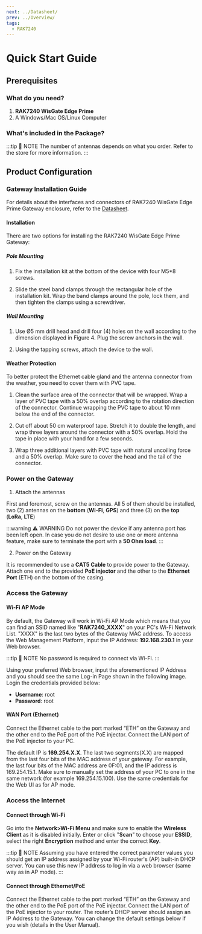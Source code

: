 ```yaml
---
next: ../Datasheet/
prev: ../Overview/
tags:
  - RAK7240
---
```

# Quick Start Guide

## Prerequisites

<!-- <rk-img
  src="/assets/images/wisgate/rak7240/quickstart/1.rak7240-overview.jpg"
  width="70%"
  caption="RAK7240 WisGate Edge Prime"
/> -->

### What do you need?

1. **RAK7240 WisGate Edge Prime**
2. A Windows/Mac OS/Linux Computer

### What's included in the Package?

<rk-img
  src="/assets/images/wisgate/rak7240/quickstart/2.package-contents.jpg"
  width="80%"
  caption="RAK7240 WisGate Edge Prime"
/>

:::tip 📝 NOTE
The number of antennas depends on what you order. Refer to the store for more information.
:::

## Product Configuration

### Gateway Installation Guide

For details about the interfaces and connectors of RAK7240 WisGate Edge Prime Gateway enclosure, refer to the [Datasheet](/Product-Categories/WisGate/RAK7240/Datasheet/#interfaces-hardware-interfaces). 

#### Installation 

There are two options for installing the RAK7240 WisGate Edge Prime Gateway:

##### Pole Mounting

1. Fix the installation kit at the bottom of the device with four M5*8 screws.

<rk-img
  src="/assets/images/wisgate/rak7240/quickstart/installation/2.png"
  width="50%"
  caption="Fixing the Instalation Kit to the RAK7240"
/>

2. Slide the steel band clamps through the rectangular hole of the installation kit. Wrap the band clamps around the pole, lock them, and then tighten the clamps using a screwdriver.

<rk-img
  src="/assets/images/wisgate/rak7240/quickstart/installation/3.png"
  width="25%"
  caption="Fixing the RAK7240 to a Pole"
/>

##### Wall Mounting

1. Use Ø5&nbsp;mm drill head and drill four (4) holes on the wall according to the dimension displayed in Figure 4. Plug the screw anchors in the wall.

<rk-img
  src="/assets/images/wisgate/rak7240/quickstart/installation/4.png"
  width="50%"
  caption="RAK7240 wall mounting dimentions"
/>

2. Using the tapping screws, attach the device to the wall.

<rk-img
  src="/assets/images/wisgate/rak7240/quickstart/installation/5.png"
  width="50%"
  caption="Fixing RAK7240 to a wall"
/>

#### Weather Protection

To better protect the Ethernet cable gland and the antenna connector from the weather, you need to cover them with PVC tape. 

1. Clean the surface area of the connector that will be wrapped. Wrap a layer of PVC tape with a 50% overlap according to the rotation direction of the connector. Continue wrapping the PVC tape to about 10&nbsp;mm below the end of the connector. 

<rk-img
  src="/assets/images/wisgate/rak7240/quickstart/installation/6.png"
  width="35%"
  caption="Wrapping with PVC tape"
/>

2. Cut off about 50&nbsp;cm waterproof tape. Stretch it to double the length, and wrap three layers around the connector with a 50% overlap. Hold the tape in place with your hand for a few seconds.

<rk-img
  src="/assets/images/wisgate/rak7240/quickstart/installation/7.png"
  width="35%"
  caption="Wrapping with waterproof tape"
/>

3. Wrap three additional layers with PVC tape with natural uncoiling force and a 50% overlap. Make sure to cover the head and the tail of the connector.

<rk-img
  src="/assets/images/wisgate/rak7240/quickstart/installation/8.png"
  width="35%"
  caption="Final PVC wrapping"
/>


### Power on the Gateway

1. Attach the antennas

First and foremost, screw on the antennas. All 5 of them should be installed, two (2) antennas on the **bottom** (**Wi-Fi**, **GPS**) and three (3) on the **top** (**LoRa**, **LTE**)

:::warning ⚠️ WARNING
Do not power the device if any antenna port has been left open. In case you do not desire to use one or more antenna feature, make sure to terminate the port with a **50 Ohm load**.
:::

2. Power on the Gateway

It is recommended to use a **CAT5 Cable** to provide power to the Gateway. Attach one end to the provided **PoE injector** and the other to the **Ethernet Port** (ETH) on the bottom of the casing.

<rk-img
  src="/assets/images/wisgate/rak7240/quickstart/3.power-through-poe.jpg"
  width="70%"
  caption="Powering the Gateway using PoE"
/>


### Access the Gateway

#### Wi-Fi AP Mode

By default, the Gateway will work in Wi-Fi AP Mode which means that you can find an SSID named like "**RAK7240_XXXX**" on your PC's Wi-Fi Network List. "XXXX" is the last two bytes of the Gateway MAC address. To access the Web Management Platform, input the IP Address: **192.168.230.1** in your Web browser.

:::tip 📝 NOTE
No password is required to connect via Wi-Fi.
:::

Using your preferred Web browser, input the aforementioned IP Address and you should see the same Log-in Page shown in the following image. Login the credentials provided below:

- **Username**: root
- **Password**: root

<rk-img
  src="/assets/images/wisgate/rak7240/quickstart/4.access-through-apmode.jpg"
  width="70%"
  caption="Accessing the Gateway via Wi-Fi AP Mode"
/>

#### WAN Port (Ethernet)

Connect the Ethernet cable to the port marked “ETH” on the Gateway and the other end to the PoE port of the PoE injector. Connect the LAN port of the PoE injector to your PC.

The default IP is **169.254.X.X**. The last two segments(X.X) are mapped from the last four bits of the MAC address of your gateway. For example, the last four bits of the MAC address are 0F:01, and the IP address is 169.254.15.1. Make sure to manually set the address of your PC to one in the same network (for example 169.254.15.100). Use the same credentials for the Web UI as for AP mode.

<rk-img
  src="/assets/images/wisgate/rak7240/quickstart/5.access-through-ethernet.jpg"
  width="70%"
  caption="Accessing the Gateway via WAN Port (Ethernet)"
/>


### Access the Internet

#### Connect through Wi-Fi

<rk-img
  src="/assets/images/wisgate/rak7240/quickstart/6.access-internet-wifi.jpg"
  width="70%"
  caption="Accessing the Internet using Wi-Fi"
/>

Go into the **Network>Wi-Fi Menu** and make sure to enable the **Wireless Client** as it is disabled initially. Enter or click "**Scan**" to choose your **ESSID**, select the right **Encryption** method and enter the correct **Key**.

<rk-img
  src="/assets/images/wisgate/rak7240/quickstart/7.access-wifi-credentials.png"
  width="60%"
  caption="Connect through Wi-Fi Credentials"
/>

:::tip 📝 NOTE
Assuming you have entered the correct parameter values you should get an IP address assigned by your Wi-Fi router's (AP) built-in DHCP server. You can use this new IP address to log in via a web browser (same way as in AP mode).
:::


#### Connect through Ethernet/PoE

<rk-img
  src="/assets/images/wisgate/rak7240/quickstart/8.access-internet-ethernet.jpg"
  width="70%"
  caption="Accessing the Internet through Ethernet"
/>

Connect the Ethernet cable to the port marked “ETH” on the Gateway and the other end to the PoE port of the PoE injector. Connect the LAN port of the PoE injector to your router. The router’s DHCP server should assign an IP Address to the Gateway. You can change the default settings below if you wish (details in the User Manual).

<rk-img
  src="/assets/images/wisgate/rak7240/quickstart/9.access-ethernet-credentials.png"
  width="60%"
  caption="Connect through Ethernet Settings"
/>



